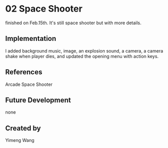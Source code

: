 # 02 Space Shooter
finished on Feb.15th.
It's still space shooter but with more details.
## Implementation
I added background music, image, an explosion sound, a camera, a camera shake when player dies, and updated the opening menu with action keys.
## References
Arcade Space Shooter
## Future Development
none
## Created by
Yimeng Wang
